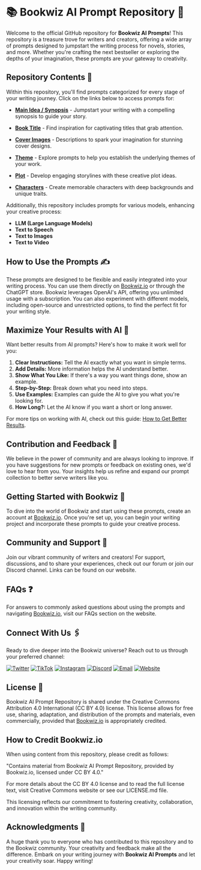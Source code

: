 # 📚 Bookwiz AI Prompt Repository 🚀
Welcome to the official GitHub repository for **Bookwiz AI Prompts**! This repository is a treasure trove for writers and creators, offering a wide array of prompts designed to jumpstart the writing process for novels, stories, and more. Whether you're crafting the next bestseller or exploring the depths of your imagination, these prompts are your gateway to creativity.

## Repository Contents 📁
Within this repository, you'll find prompts categorized for every stage of your writing journey. Click on the links below to access prompts for:

- **[Main Idea / Synopsis](/text/synopsis.md)** - Jumpstart your writing with a compelling synopsis to guide your story.

- **[Book Title](/text/title.md)** - Find inspiration for captivating titles that grab attention.

- **[Cover Images](/text/cover-image-description.md)** - Descriptions to spark your imagination for stunning cover designs.

- **[Theme](/text/theme.md)** - Explore prompts to help you establish the underlying themes of your work.

- **[Plot](/text/plot.md)** - Develop engaging storylines with these creative plot ideas.

- **[Characters](/text/character.md)** - Create memorable characters with deep backgrounds and unique traits.


Additionally, this repository includes prompts for various models, enhancing your creative process:

- **LLM (Large Language Models)**
- **Text to Speech**
- **Text to Images**
- **Text to Video**

## How to Use the Prompts ✍️
These prompts are designed to be flexible and easily integrated into your writing process. You can use them directly on [Bookwiz.io](https://bookwiz.io) or through the ChatGPT store. Bookwiz leverages OpenAI's API, offering you unlimited usage with a subscription. You can also experiment with different models, including open-source and unrestricted options, to find the perfect fit for your writing style.

## Maximize Your Results with AI 🚀

Want better results from AI prompts? Here's how to make it work well for you:

1. **Clear Instructions:** Tell the AI exactly what you want in simple terms.
2. **Add Details:** More information helps the AI understand better.
3. **Show What You Like:** If there's a way you want things done, show an example.
4. **Step-by-Step:** Break down what you need into steps.
5. **Use Examples:** Examples can guide the AI to give you what you're looking for.
6. **How Long?:** Let the AI know if you want a short or long answer.

For more tips on working with AI, check out this guide: [How to Get Better Results](https://platform.openai.com/docs/guides/prompt-engineering/six-strategies-for-getting-better-results).

## Contribution and Feedback 👥
We believe in the power of community and are always looking to improve. If you have suggestions for new prompts or feedback on existing ones, we'd love to hear from you. Your insights help us refine and expand our prompt collection to better serve writers like you.

## Getting Started with Bookwiz 🌟
To dive into the world of Bookwiz and start using these prompts, create an account at [Bookwiz.io](https://bookwiz.io). Once you're set up, you can begin your writing project and incorporate these prompts to guide your creative process.

## Community and Support 🤝
Join our vibrant community of writers and creators! For support, discussions, and to share your experiences, check out our forum or join our Discord channel. Links can be found on our website.

## FAQs ❓
For answers to commonly asked questions about using the prompts and navigating [Bookwiz.io](https://bookwiz.io), visit our FAQs section on the website.

## Connect With Us 🖇️
Ready to dive deeper into the Bookwiz universe? Reach out to us through your preferred channel:

[![Twitter](https://img.shields.io/badge/Twitter-%40bookwiz__io-blue)](https://twitter.com/bookwiz_io)
[![TikTok](https://img.shields.io/badge/TikTok-@bookwiz-red)](https://www.tiktok.com/@bookwiz)
[![Instagram](https://img.shields.io/badge/Instagram-%40bookwiz__io-orange)](https://www.instagram.com/bookwiz_io/)
[![Discord](https://img.shields.io/badge/Discord-Join%20Our%20Server-purple)](https://discord.gg/xYrshKugvy)
[![Email](https://img.shields.io/badge/Email-hello%40bookwiz.io-yellowgreen)](mailto:hello@bookwiz.io)
[![Website](https://img.shields.io/badge/Website-Bookwiz.io-lightgrey)](https://bookwiz.io)


## License 📜
Bookwiz AI Prompt Repository is shared under the Creative Commons Attribution 4.0 International (CC BY 4.0) license. This license allows for free use, sharing, adaptation, and distribution of the prompts and materials, even commercially, provided that [Bookwiz.io](https://bookwiz.io) is appropriately credited.

## How to Credit Bookwiz.io
When using content from this repository, please credit as follows:

"Contains material from Bookwiz AI Prompt Repository, provided by Bookwiz.io, licensed under CC BY 4.0."

For more details about the CC BY 4.0 license and to read the full license text, visit Creative Commons website or see our LICENSE.md file.

This licensing reflects our commitment to fostering creativity, collaboration, and innovation within the writing community.

## Acknowledgments 💖
A huge thank you to everyone who has contributed to this repository and to the Bookwiz community. Your creativity and feedback make all the difference.
Embark on your writing journey with **Bookwiz AI Prompts** and let your creativity soar. Happy writing!
